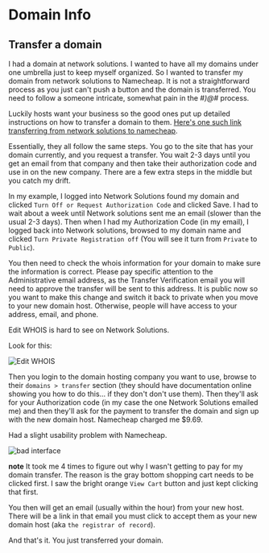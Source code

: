 # Domain Info

## Transfer a domain
I had a domain at network solutions. I wanted to have all my domains under one umbrella just to keep myself organized. So I wanted to transfer my domain from network solutions to Namecheap. It is not a straightforward process as you just can't push a button and the domain is transferred. You need to follow a someone intricate, somewhat pain in the *#)@#* process.
 
Luckily hosts want your business so the good ones put up detailed instructions on how to transfer a domain to them. [Here's one such link transferring from network solutions to namecheap](https://www.namecheap.com/support/knowledgebase/article.aspx/877/83/how-to-transfer-a-domain-from-network-solutions). 

Essentially, they all follow the same steps. You go to the site that has your domain currently, and you request a transfer. You wait 2-3 days until you get an email from that company and then take their authorization code and use in on the new company. There are a few extra steps in the middle but you catch my drift.

In my example, I logged into Network Solutions found my domain and clicked `Turn Off or Request Authorization Code` and clicked Save. I had to wait about a week until Network solutions sent me an email (slower than the usual 2-3 days). Then when I had my Authorization Code (in my email), I logged back into Network solutions, browsed to my domain name and clicked `Turn Private Registration off` (You will see it turn from `Private` to `Public`).

You then need to check the whois information for your domain to make sure the information is correct. Please pay specific attention to the Administrative email address, as the Transfer Verification email you will need to approve the transfer will be sent to this address. It is public now so you want to make this change and switch it back to private when you move to your new domain host. Otherwise, people will have access to your address, email, and phone.

Edit WHOIS is hard to see on Network Solutions.

Look for this:

![Edit WHOIS](https://i.imgur.com/otDrBdG.png)

Then you login to the domain hosting company you want to use, browse to their `domains > transfer` section (they should have documentation online showing you how to do this... if they don't don't use them). Then they'll ask for your Authorization code (in my case the one Network Solutions emailed me) and then they'll ask for the payment to transfer the domain and sign up with the new domain host. Namecheap charged me $9.69.

Had a slight usability problem with Namecheap.

![bad interface](https://i.imgur.com/vK1zQGs.png)

**note** It took me 4 times to figure out why I wasn't getting to pay for my domain transfer. The reason is the gray bottom shopping cart needs to be clicked first. I saw the bright orange `View Cart` button and just kept clicking that first.

You then will get an email (usually within the hour) from your new host. There will be a link in that email you must click to accept them as your new domain host (aka `the registrar of record`).

And that's it. You just transferred your domain.
